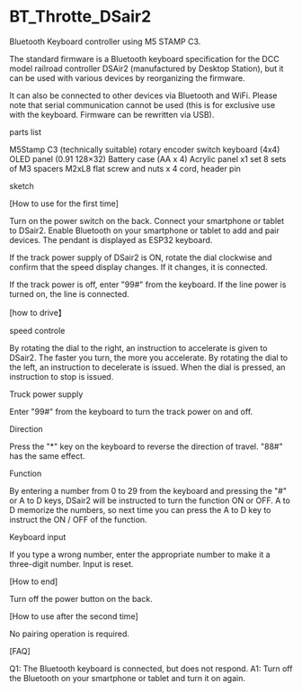 # BT_Throtte_DSair2

Bluetooth Keyboard controller using M5 STAMP C3.

The standard firmware is a Bluetooth keyboard specification for the DCC model railroad controller DSAir2 (manufactured by Desktop Station), but it can be used with various devices by reorganizing the firmware.

It can also be connected to other devices via Bluetooth and WiFi. Please note that serial communication cannot be used (this is for exclusive use with the keyboard. Firmware can be rewritten via USB).

parts list

M5Stamp C3 (technically suitable)
rotary encoder switch
keyboard (4x4)
OLED panel (0.91 128×32)
Battery case (AA x 4)
Acrylic panel x1 set
8 sets of M3 spacers
M2xL8 flat screw and nuts x 4
cord, header pin

sketch

[How to use for the first time]

Turn on the power switch on the back.
Connect your smartphone or tablet to DSair2.
Enable Bluetooth on your smartphone or tablet to add and pair devices. The pendant is displayed as ESP32 keyboard.

If the track power supply of DSair2 is ON, rotate the dial clockwise and confirm that the speed display changes. If it changes, it is connected.

If the track power is off, enter "99#" from the keyboard. If the line power is turned on, the line is connected.

[how to drive】

speed controle

By rotating the dial to the right, an instruction to accelerate is given to DSair2. The faster you turn, the more you accelerate. By rotating the dial to the left, an instruction to decelerate is issued. When the dial is pressed, an instruction to stop is issued.

Truck power supply

Enter "99#" from the keyboard to turn the track power on and off.

Direction

Press the "*" key on the keyboard to reverse the direction of travel. "88#" has the same effect.

Function

By entering a number from 0 to 29 from the keyboard and pressing the "#" or A to D keys, DSair2 will be instructed to turn the function ON or OFF. A to D memorize the numbers, so next time you can press the A to D key to instruct the ON / OFF of the function.

Keyboard input

If you type a wrong number, enter the appropriate number to make it a three-digit number. Input is reset.

[How to end]

Turn off the power button on the back.

[How to use after the second time]

No pairing operation is required.

[FAQ]

Q1: The Bluetooth keyboard is connected, but does not respond.
A1: Turn off the Bluetooth on your smartphone or tablet and turn it on again.
